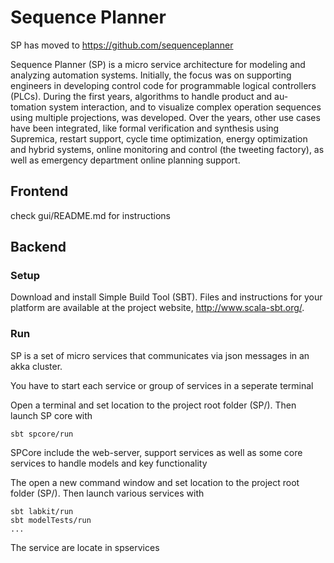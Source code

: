# Sequence Planner
SP has moved to https://github.com/sequenceplanner

Sequence Planner (SP) is a micro service architecture for modeling and analyzing automation systems. Initially, the focus was on supporting engineers in developing control code for programmable logical controllers (PLCs). During the first years, algorithms to handle product and au- tomation system interaction, and to visualize complex operation sequences using multiple projections, was developed. Over the years, other use cases have been integrated, like formal verification and synthesis using Supremica, restart support, cycle time optimization, energy optimization and hybrid systems, online monitoring and control (the tweeting factory), as well as emergency department online planning support. 
 
## Frontend
check gui/README.md for instructions 

## Backend
### Setup
Download and install Simple Build Tool (SBT). Files and instructions for your platform are available at the project website, http://www.scala-sbt.org/.

### Run
SP is a set of micro services that communicates via json messages in an akka cluster. 

You have to start each service or group of services in a seperate terminal

Open a terminal and set location to the project root folder (SP/). Then launch SP core with  
```
sbt spcore/run
```
SPCore include the web-server, support services as well as some core services to handle models and key functionality

The open a new command window and set location to the project root folder (SP/). Then launch various services with
```
sbt labkit/run
sbt modelTests/run
...
```
The service are locate in spservices

